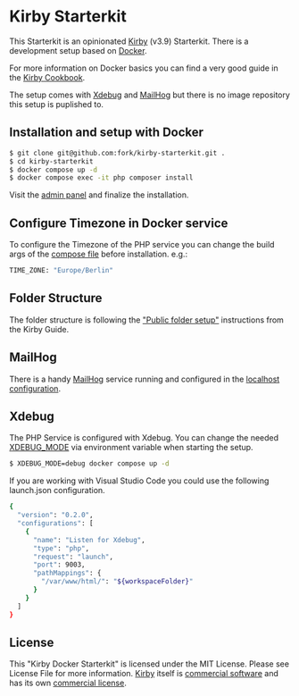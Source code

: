 # Kirby Starterkit

This Starterkit is an opinionated [Kirby](https://getkirby.com/) (v3.9) Starterkit. There is a development setup based on [Docker](https://www.docker.com/).

For more information on Docker basics you can find a very good guide in the [Kirby Cookbook](https://getkirby.com/docs/cookbook/setup/kirby-meets-docker#example-4-docker-compose).

The setup comes with [Xdebug](#xdebug) and [MailHog](#mailhog) but there is no image repository this setup is puplished to.

## Installation and setup with Docker

```bash
$ git clone git@github.com:fork/kirby-starterkit.git .
$ cd kirby-starterkit
$ docker compose up -d
$ docker compose exec -it php composer install
```

Visit the [admin panel](http://localhost/panel) and finalize the installation.

## Configure Timezone in Docker service

To configure the Timezone of the PHP service you can change the build args of the [compose file](./docker-compose.yml) before installation. e.g.:

```bash
TIME_ZONE: "Europe/Berlin"
```

## Folder Structure

The folder structure is following the ["Public folder setup"](https://getkirby.com/docs/guide/configuration#custom-folder-setup__public-folder-setup) instructions from the Kirby Guide.

## MailHog

There is a handy [MailHog](https://github.com/mailhog/MailHog) service running and configured in the [localhost configuration](./site/config/config.localhost.php).

## Xdebug

The PHP Service is configured with Xdebug. You can change the needed [XDEBUG_MODE](https://xdebug.org/docs/all_settings#mode) via environment variable when starting the setup.

```bash
$ XDEBUG_MODE=debug docker compose up -d
```

If you are working with Visual Studio Code you could use the following launch.json configuration.

```bash
{
  "version": "0.2.0",
  "configurations": [
    {
      "name": "Listen for Xdebug",
      "type": "php",
      "request": "launch",
      "port": 9003,
      "pathMappings": {
        "/var/www/html/": "${workspaceFolder}"
      }
    }
  ]
}

```

## License

This "Kirby Docker Starterkit" is licensed under the MIT License. Please see License File for more information. [Kirby](https://getkirby.com/) itself is [commercial software](https://getkirby.com/buy) and has its own [commercial license](https://getkirby.com/license).
